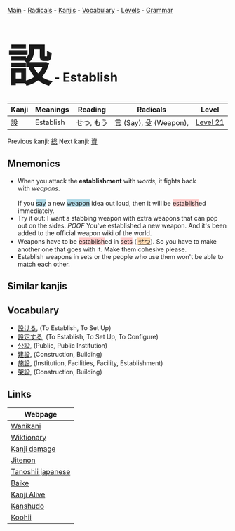 <style> bigfont {font-size: 100px}</style>
[Main](../README.md) -
[Radicals](../radicals.md) -
[Kanjis](../kanjis.md) -
[Vocabulary](../vocabulary.md) -
[Levels](../levels.md) -
[Grammar](../grammar.md)
# <bigfont> 設</bigfont> - Establish 

| Kanji | Meanings | Reading | Radicals | Level |
| --- | --- | --- | --- | --- |
| 設 | Establish | せつ, もう | [言](../radicals/言.md) (Say), [殳](../radicals/殳.md) (Weapon),  | [Level 21](../levels/wk_level21.md) |

Previous kanji: [総](総.md) Next kanji: [資](資.md) 

## Mnemonics
 * <div><div>When you attack the<strong>&nbsp;establishment</strong>&nbsp;with&nbsp;<em>words</em>, it fights back with&nbsp;<em>weapons</em>.</div></div><div><div><i></i></div></div><br>If you <span style="background-color:#ADD8E6"> say</span> a new <span style="background-color:#ADD8E6"> weapon</span> idea out loud, then it will be <span style="background-color:#ffcccb"> establish</span>ed immediately.<br>
* Try it out: I want a stabbing weapon with extra weapons that can pop out on the sides. *POOF* You've established a new weapon. And it's been added to the official weapon wiki of the world.
* Weapons have to be <span style="background-color:#ffcccb"> establish</span>ed in <span style="background-color:#ffcccb"> sets</span> (<span style="background-color:#fed8b1"> [せつ](https://jisho.org/search/せつ)</span>). So you have to make another one that goes with it. Make them cohesive please.
* Establish weapons in sets or the people who use them won't be able to match each other.


## Similar kanjis
 


## Vocabulary
 * [設ける](../vocabulary/設.md), (To Establish, To Set Up)
* [設定する](../vocabulary/設.md), (To Establish, To Set Up, To Configure)
* [公設](../vocabulary/設.md), (Public, Public Institution)
* [建設](../vocabulary/設.md), (Construction, Building)
* [施設](../vocabulary/設.md), (Institution, Facilities, Facility, Establishment)
* [架設](../vocabulary/設.md), (Construction, Building)



## Links 

| Webpage |
| --- |
| [Wanikani          ](https://www.wanikani.com/kanji/設) |
| [Wiktionary        ](https://en.wiktionary.org/wiki/設) |
| [Kanji damage      ](http://www.kanjidamage.com/kanji/search?utf8=✓&q=設) |
| [Jitenon           ](https://jitenon.com/kanji/設) |
| [Tanoshii japanese ](https://www.tanoshiijapanese.com/dictionary/kanji.cfm?k=設) |
| [Baike             ](https://baike.baidu.com/item/設) |
| [Kanji Alive       ](https://app.kanjialive.com/設) |
| [Kanshudo          ](https://www.kanshudo.com/searchmn?q=設) |
| [Koohii            ](https://kanji.koohii.com/study/kanji/設) |
